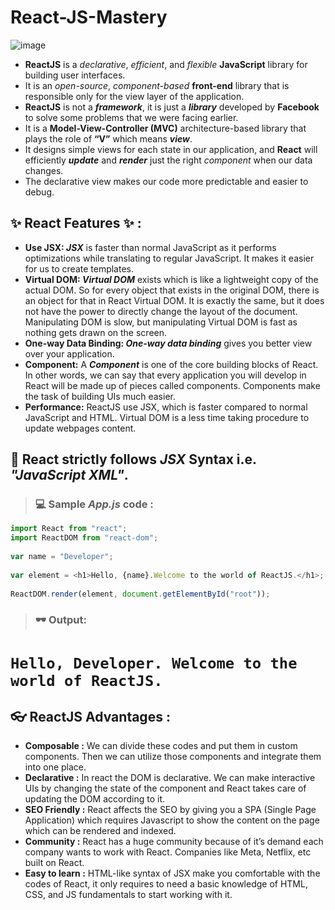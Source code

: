 # React-JS-Mastery
![image](https://github.com/kinshuk-code-1729/React-JS-Mastery/assets/90320839/2fa3adf8-e8bd-4f2f-a0d7-0a794d5b007f)


- **ReactJS** is a _declarative_, _efficient_, and _flexible_ **JavaScript** library for building user interfaces.
- It is an _open-source_, _component-based_ **front-end** library that is responsible only for the view layer of the application.
- **ReactJS** is not a **_framework_**, it is just a **_library_** developed by **Facebook** to solve some problems that we were facing earlier.
- It is a **Model-View-Controller (MVC)** architecture-based library that plays the role of **“V”** which means _**view**_.
- It designs simple views for each state in our application, and **React** will efficiently **_update_** and **_render_** just the right _component_ when our data changes.
- The declarative view makes our code more predictable and easier to debug.

## ✨ React Features ✨ :
- **Use JSX: _JSX_** is faster than normal JavaScript as it performs optimizations while translating to regular JavaScript. It makes it easier for us to create templates.
- **Virtual DOM: _Virtual DOM_** exists which is like a lightweight copy of the actual DOM. So for every object that exists in the original DOM, there is an object for that in React Virtual DOM. It is exactly the same, but it does not have the power to directly change the layout of the document. Manipulating DOM is slow, but manipulating Virtual DOM is fast as nothing gets drawn on the screen.
- **One-way Data Binding: _One-way data binding_** gives you better view over your application.
- **Component:** A **_Component_** is one of the core building blocks of React. In other words, we can say that every application you will develop in React will be made up of pieces called components. Components make the task of building UIs much easier.
- **Performance:** ReactJS use JSX, which is faster compared to normal JavaScript and HTML. Virtual DOM is a less time taking procedure to update webpages content.

## 🛑 React strictly follows _JSX_ Syntax i.e. _"JavaScript XML"_.
> ### 💻 Sample *App.js* code :
```javascript
import React from "react";
import ReactDOM from "react-dom";
 
var name = "Developer";
 
var element = <h1>Hello, {name}.Welcome to the world of ReactJS.</h1>;
 
ReactDOM.render(element, document.getElementById("root"));
```

> ### 🕶 Output:

# `Hello, Developer. Welcome to the world of ReactJS.`

## 👓 ReactJS Advantages :

- **Composable :** We can divide these codes and put them in custom components. Then we can utilize those components and integrate them into one place.
- **Declarative :** In react the DOM is declarative. We can make interactive UIs by changing the state of the component and React takes care of updating the DOM according to it.
- **SEO Friendly :** React affects the SEO by giving you a SPA (Single Page Application) which requires Javascript to show the content on the page which can be rendered and indexed.
- **Community :** React has a huge community because of it’s demand each company wants to work with React. Companies like Meta, Netflix, etc built on React.
- **Easy to learn :** HTML-like syntax of JSX make you comfortable with the codes of React, it only requires to need a basic knowledge of HTML, CSS, and JS fundamentals to start working with it.